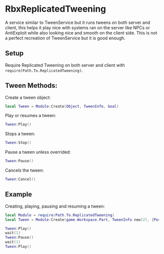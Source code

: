 # RbxReplicatedTweening
A service similar to TweenService but it runs tweens on both server and client, this helps it play nice with systems ran on the server like NPCs or AntiExploit while also looking nice and smooth on the client side. This is not a perfect recreation of TweenService but it is good enough.

## Setup
Require Replicated Tweening on both server and client with ```require(Path.To.ReplicatedTweening)```.

## Tween Methods:
Create a tween object:
```lua
local Tween = Module:Create(Object, TweenInfo, Goal)
```
Play or resumes a tween:
```lua
Tween:Play()
```
Stops a tween:
```lua
Tween:Stop()
```
Pause a tween unless overrided:
```lua
Tween:Pause()
```
Cancels the tween:
```lua
Tween:Cancel()
```

## Example
Creating, playing, pausing and resuming a tween:
```lua
local Module = require(Path.To.ReplicatedTweening)
local Tween = Module:Create(game.Workspace.Part, TweenInfo.new(2), {Position = Vector3.new(0,0,0))

Tween:Play()
wait(1)
Tween:Pause()
wait(1)
Tween:Play()
```
